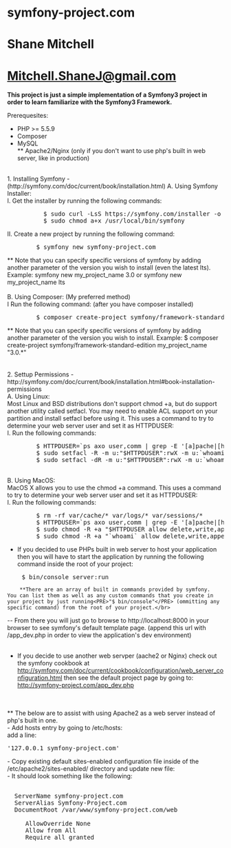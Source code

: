 symfony-project.com
===================
# Shane Mitchell #
# Mitchell.ShaneJ@gmail.com #

<strong>This project is just a simple implementation of a Symfony3 project in order to learn familiarize with the Symfony3 Framework.</strong>

Prerequesites:
*  PHP >= 5.5.9</br>
*  Composer</br>
*  MySQL</br>
** Apache2/Nginx (only if you don't want to use php's built in web server, like in production)</br>
</br>
1. Installing Symfony - (http://symfony.com/doc/current/book/installation.html)
    A.  Using Symfony Installer:</br>
      I. Get the installer by running the following commands:</br>
<PRE>
          $ sudo curl -LsS https://symfony.com/installer -o /usr/local/bin/symfony
          $ sudo chmod a+x /usr/local/bin/symfony</PRE>
      II. Create a new project by running the following command:</br>
<PRE>
        $ symfony new symfony-project.com</PRE>
        ** Note that you can specify specific versions of symfony by adding another parameter of the version you wish to install (even the latest lts).  Example: symfony new my_project_name 3.0 or symfony new my_project_name lts</br>
</br>
    B.  Using Composer: (My preferred method)</br>
      I Run the following command: (after you have composer installed)</br>
<PRE>
        $ composer create-project symfony/framework-standard-edition symfony-project.com</PRE>
        ** Note that you can specify specific versions of symfony by adding another parameter of the version you wish to install.  Example: $ composer create-project symfony/framework-standard-edition my_project_name "3.0.*"</br>
</br></br>
2. Settup Permissions - http://symfony.com/doc/current/book/installation.html#book-installation-permissions</br>
    A.  Using Linux: </br>
    Most Linux and BSD distributions don't support chmod +a, but do support another utility called setfacl. You may need to enable ACL support on your partition and install setfacl before using it. This uses a command to try to determine your web server user and set it as HTTPDUSER:</br>
      I. Run the following commands:</br>
<PRE>
        $ HTTPDUSER=`ps axo user,comm | grep -E '[a]pache|[h]ttpd|[_]www|[w]ww-data|[n]ginx' | grep -v root | head -1 | cut -d\  -f1`
        $ sudo setfacl -R -m u:"$HTTPDUSER":rwX -m u:`whoami`:rwX var
        $ sudo setfacl -dR -m u:"$HTTPDUSER":rwX -m u:`whoami`:rwX var</PRE>
</br>
    B. Using MacOS:</br>
    MacOS X allows you to use the chmod +a command. This uses a command to try to determine your web server user and set it as HTTPDUSER:</br>
      I. Run the following commands:</br>
<PRE>
        $ rm -rf var/cache/* var/logs/* var/sessions/*
        $ HTTPDUSER=`ps axo user,comm | grep -E '[a]pache|[h]ttpd|[_]www|[w]ww-data|[n]ginx' | grep -v root | head -1 | cut -d\  -f1`
        $ sudo chmod -R +a "$HTTPDUSER allow delete,write,append,file_inherit,directory_inherit" var
        $ sudo chmod -R +a "`whoami` allow delete,write,append,file_inherit,directory_inherit" var</PRE>

- If you decided to use PHPs built in web server to host your application then you will have to start the application by running the following command inside the root of your project:</br>
<PRE>
    $ bin/console server:run</PRE>
        **There are an array of built in commands provided by symfony.  You can list them as well as any custom commands that you create in your project by just running<PRE>"$ bin/console"</PRE> (ommitting any specific command) from the root of your project.</br>
-- From there you will just go to browse to http://localhost:8000 in your browser to see symfony's default template page. (append this url with /app_dev.php in order to view the application's dev environment)</br>
</br>
- If you decide to use another web servper (aache2 or Nginx) check out the symfony cookbook at http://symfony.com/doc/current/cookbook/configuration/web_server_configuration.html then see the default project page by going to:  http://symfony-project.com/app_dev.php</br>
</br>
</br>
** The below are to assist with using Apache2 as a web server instead of php's built in one.</br>
  - Add hosts entry by going to /etc/hosts:  </br>
      add a line:   <PRE>'127.0.0.1 symfony-project.com'</PRE>
  - Copy existing default sites-enabled configuration file inside of the /etc/apache2/sites-enabled/ directory and update new file:</br>
  - It should look something like the following:</br>
<PRE>
<VirtualHost *:80>
  ServerName symfony-project.com
  ServerAlias Symfony-Project.com
  DocumentRoot /var/www/symfony-project.com/web
  <Directory /var/www/symfony-project.com/web>
     AllowOverride None
     Allow from All
     Require all granted
  </Directory>
</VirtualHost>
</PRE>
